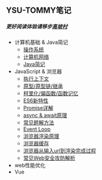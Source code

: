 ## YSU-TOMMY笔记
##### 更好阅读体验请移步[高坡村](https://ysutommy.github.io/docspage)
- 计算机基础 & Java简记
  - [操作系统](docs/a-1-操作系统.md)
  - [计算机网络](docs/a-2-计算机网络.md)
  - [Java简记](docs/a-3-Java简记.md)
- JavaScript & 浏览器
  - [执行上下文](docs/c-1-执行上下文.md)
  - [原型/原型链/继承](docs/c-1-原型-原型链-继承.md)
  - [柯里化/偏函数/函数记忆](docs/c-1-柯里化-偏函数-函数记忆.md)
  - [ES6新特性](docs/c-1-ES6新特性.md)
  - [Promise详解](docs/c-1-Promise源码剖析.md)
  - [async & await原理](docs/c-1-async_await原理.md)
  - [常见题解方法](docs/c-1-常见题解方法.md)
  - [Event Loop](docs/c-2-EventLoop.md)
  - [浏览器渲染原理](docs/c-2-浏览器渲染原理.md)
  - [浏览器缓存](docs/c-2-浏览器缓存.md)
  - [浏览器从输入url到渲染完成过程](docs/c-2-浏览器从输入url到渲染完成过程.md)
  - [常见Web安全攻防解析](docs/c-9-web安全.md)
- web性能优化
- Vue
